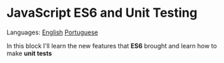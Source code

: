 # JavaScript ES6 and Unit Testing

Languages: [English](https://github.com/mayusatori/trybe-exercises/blob/main/exercises/B7/README.en.md#javascript-es6-and-unit-testing) [Portuguese](https://github.com/mayusatori/trybe-exercises/tree/main/exercises/B7#javascript-es6-e-testes-unit%C3%A1rios)

In this block I'll learn the new features that **ES6** brought and learn how to make **unit tests** 

